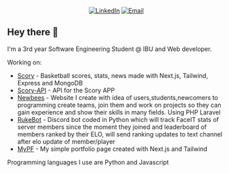 <p align="center">
    <a href="https://www.linkedin.com/in/mustafa-islamovic-874256235/"><img
            src="https://img.shields.io/badge/LinkedIn-0077B5?style=for-the-badge&logo=linkedin&logoColor=white"
            alt="LinkedIn"></a>
    <a href="mailto:mustafaislamovich@gmail.com"><img
            src="https://img.shields.io/badge/-EMAIL-D14836?style=for-the-badge&amp;logo=gmail&amp;logoColor=white"
            alt="Email"></a>
    
</p>

## Hey there 👋
I'm a 3rd year Software Engineering Student @ IBU and Web developer.

Working on:
 - [Scory](https://github.com/msailc/scory) - Basketball scores, stats, news made with Next.js, Tailwind, Express and MongoDB
 - [Scory-API](https://github.com/msailc/scory-api) - API for the Scory APP
 - [Newbees](https://github.com/msailc/newbees) - Website I create with idea of users,students,newcomers to programming create teams, join them and work on projects so they can gain experience and show their skills in many fields. Using PHP Laravel
 - [RukeBot](https://github.com/msailc/discord-rukebot) - Discord bot coded in Python which will track FaceIT stats of server members since the moment they joined and leaderboard of members ranked by their ELO, will send ranking updates to text channel after elo update of member/player
 - [MyPF](https://github.com/msailc/mypf) - My simple portfolio page created with Next.js and Tailwind
 
Programming languages I use are Python and Javascript
